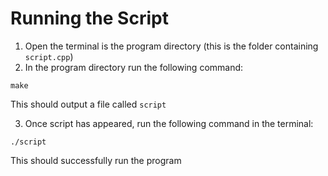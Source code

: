 # Running the Script

1. Open the terminal is the program directory (this is the folder containing `script.cpp`)
2. In the program directory run the following command:

`make`

This should output a file called `script`

3. Once script has appeared, run the following command in the terminal:

`./script`

This should successfully run the program

